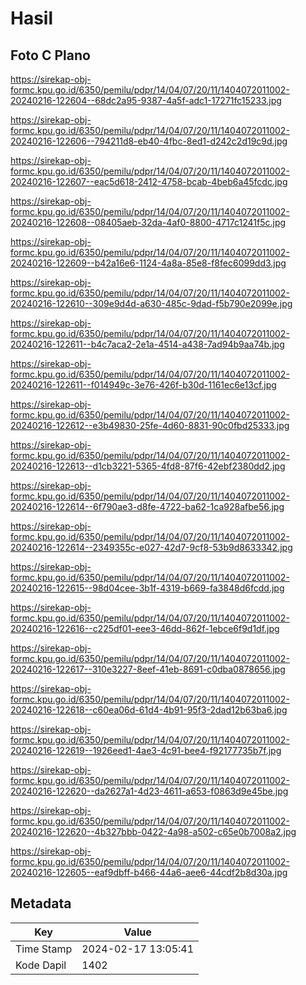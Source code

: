 # Hasil

## Foto C Plano

https://sirekap-obj-formc.kpu.go.id/6350/pemilu/pdpr/14/04/07/20/11/1404072011002-20240216-122604--68dc2a95-9387-4a5f-adc1-17271fc15233.jpg

https://sirekap-obj-formc.kpu.go.id/6350/pemilu/pdpr/14/04/07/20/11/1404072011002-20240216-122606--794211d8-eb40-4fbc-8ed1-d242c2d19c9d.jpg

https://sirekap-obj-formc.kpu.go.id/6350/pemilu/pdpr/14/04/07/20/11/1404072011002-20240216-122607--eac5d618-2412-4758-bcab-4beb6a45fcdc.jpg

https://sirekap-obj-formc.kpu.go.id/6350/pemilu/pdpr/14/04/07/20/11/1404072011002-20240216-122608--08405aeb-32da-4af0-8800-4717c1241f5c.jpg

https://sirekap-obj-formc.kpu.go.id/6350/pemilu/pdpr/14/04/07/20/11/1404072011002-20240216-122609--b42a16e6-1124-4a8a-85e8-f8fec6099dd3.jpg

https://sirekap-obj-formc.kpu.go.id/6350/pemilu/pdpr/14/04/07/20/11/1404072011002-20240216-122610--309e9d4d-a630-485c-9dad-f5b790e2099e.jpg

https://sirekap-obj-formc.kpu.go.id/6350/pemilu/pdpr/14/04/07/20/11/1404072011002-20240216-122611--b4c7aca2-2e1a-4514-a438-7ad94b9aa74b.jpg

https://sirekap-obj-formc.kpu.go.id/6350/pemilu/pdpr/14/04/07/20/11/1404072011002-20240216-122611--f014949c-3e76-426f-b30d-1161ec6e13cf.jpg

https://sirekap-obj-formc.kpu.go.id/6350/pemilu/pdpr/14/04/07/20/11/1404072011002-20240216-122612--e3b49830-25fe-4d60-8831-90c0fbd25333.jpg

https://sirekap-obj-formc.kpu.go.id/6350/pemilu/pdpr/14/04/07/20/11/1404072011002-20240216-122613--d1cb3221-5365-4fd8-87f6-42ebf2380dd2.jpg

https://sirekap-obj-formc.kpu.go.id/6350/pemilu/pdpr/14/04/07/20/11/1404072011002-20240216-122614--6f790ae3-d8fe-4722-ba62-1ca928afbe56.jpg

https://sirekap-obj-formc.kpu.go.id/6350/pemilu/pdpr/14/04/07/20/11/1404072011002-20240216-122614--2349355c-e027-42d7-9cf8-53b9d8633342.jpg

https://sirekap-obj-formc.kpu.go.id/6350/pemilu/pdpr/14/04/07/20/11/1404072011002-20240216-122615--98d04cee-3b1f-4319-b669-fa3848d6fcdd.jpg

https://sirekap-obj-formc.kpu.go.id/6350/pemilu/pdpr/14/04/07/20/11/1404072011002-20240216-122616--c225df01-eee3-46dd-862f-1ebce6f9d1df.jpg

https://sirekap-obj-formc.kpu.go.id/6350/pemilu/pdpr/14/04/07/20/11/1404072011002-20240216-122617--310e3227-8eef-41eb-8691-c0dba0878656.jpg

https://sirekap-obj-formc.kpu.go.id/6350/pemilu/pdpr/14/04/07/20/11/1404072011002-20240216-122618--c60ea06d-61d4-4b91-95f3-2dad12b63ba6.jpg

https://sirekap-obj-formc.kpu.go.id/6350/pemilu/pdpr/14/04/07/20/11/1404072011002-20240216-122619--1926eed1-4ae3-4c91-bee4-f92177735b7f.jpg

https://sirekap-obj-formc.kpu.go.id/6350/pemilu/pdpr/14/04/07/20/11/1404072011002-20240216-122620--da2627a1-4d23-4611-a653-f0863d9e45be.jpg

https://sirekap-obj-formc.kpu.go.id/6350/pemilu/pdpr/14/04/07/20/11/1404072011002-20240216-122620--4b327bbb-0422-4a98-a502-c65e0b7008a2.jpg

https://sirekap-obj-formc.kpu.go.id/6350/pemilu/pdpr/14/04/07/20/11/1404072011002-20240216-122605--eaf9dbff-b466-44a6-aee6-44cdf2b8d30a.jpg


## Metadata

| Key        | Value               |
| ---------- | ------------------- |
| Time Stamp | 2024-02-17 13:05:41 |
| Kode Dapil | 1402                |



